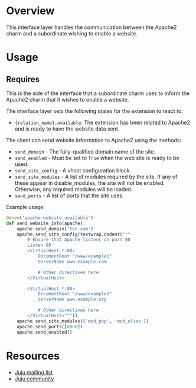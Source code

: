 # Overview

This interface layer handles the communication between the Apache2 charm
and a subordinate wishing to enable a website.

# Usage

## Requires

This is the side of the interface that a subordinate charm uses to inform
the Apache2 charm that it wishes to enable a website.

The interface layer sets the following states for the extension to react to:

  * `{relation_name}.available`: The extension has been related to Apache2
  and is ready to have the website data sent.

  The client can send website information to Apache2 using the methods:

  * `send_domain` - The fully-qualified domain name of the site.
  * `send_enabled` - Must be set to `True` when the web site is ready to be used.
  * `send_site_config` - A vhost configuration block.
  * `send_site_modules` - A list of modules required by the site. If any of these
    appear in disable_modules, the site will not be enabled. Otherwise, any
    required modules will be loaded.
  * `send_ports` - A list of ports that the site uses.

Example usage:

```python
@when('apache-website.available')
def send_website_info(apache):
    apache.send_domain('foo.com')
    apache.send_site_config(textwrap.dedent("""
        # Ensure that Apache listens on port 80
        Listen 80
        <VirtualHost *:80>
            DocumentRoot "/www/example1"
            ServerName www.example.com

            # Other directives here
        </VirtualHost>

        <VirtualHost *:80>
            DocumentRoot "/www/example2"
            ServerName www.example.org

            # Other directives here
        </VirtualHost>"""))
    apache.send_site_modules(['mod_php', 'mod_alias'])
    apache.send_ports([8080])
    apache.send_enabled()
```


# Resources

- [Juju mailing list](https://lists.ubuntu.com/mailman/listinfo/juju)
- [Juju community](https://jujucharms.com/community)
